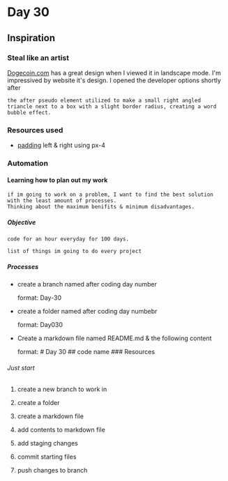 # Day 30

## Inspiration

### Steal like an artist

[Dogecoin.com](https://dogecoin.com/) has a great design when I viewed it in landscape mode.
    I'm impressived by website it's design. I opened the developer options shortly after  

    the after pseudo element utilized to make a small right angled triancle next to a box with a slight border radius, creating a word bubble effect.

### Resources used

- [padding](https://getbootstrap.com/docs/5.2/utilities/spacing/#margin-and-padding) left & right using px-4 

### Automation 

#### Learning how to plan out my work

    if im going to work on a problem, I want to find the best solution with the least amount of processes.
    Thinking about the maximum benifits & minimum disadvantages.   
   
##### Objective

    code for an hour everyday for 100 days.

    list of things im going to do every project

##### Processes
  
- create a branch named after coding day number

    format: Day-30        
- create a folder named after coding day numbebr

    format: Day030
- Create a markdown file named README.md & the following content

    format: # Day 30 ## code name ### Resources 
    
###### Just start 



1.  create a new branch to work in

2. create a folder 

3. create a markdown file

4. add contents to markdown file

5. add staging changes 

6. commit starting files 

7. push changes to branch

